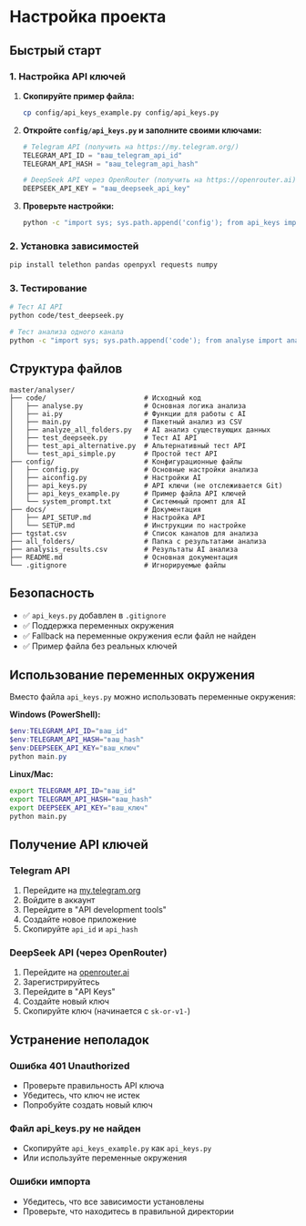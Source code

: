 # Настройка проекта

## Быстрый старт

### 1. Настройка API ключей

1. **Скопируйте пример файла:**
   ```bash
   cp config/api_keys_example.py config/api_keys.py
   ```

2. **Откройте `config/api_keys.py` и заполните своими ключами:**
   ```python
   # Telegram API (получить на https://my.telegram.org/)
   TELEGRAM_API_ID = "ваш_telegram_api_id"
   TELEGRAM_API_HASH = "ваш_telegram_api_hash"
   
   # DeepSeek API через OpenRouter (получить на https://openrouter.ai)
   DEEPSEEK_API_KEY = "ваш_deepseek_api_key"
   ```

3. **Проверьте настройки:**
   ```bash
   python -c "import sys; sys.path.append('config'); from api_keys import get_deepseek_api_key, get_telegram_api_id; print('✅ API ключи загружены!')"
   ```

### 2. Установка зависимостей

```bash
pip install telethon pandas openpyxl requests numpy
```

### 3. Тестирование

```bash
# Тест AI API
python code/test_deepseek.py

# Тест анализа одного канала
python -c "import sys; sys.path.append('code'); from analyse import analyse; print(analyse('https://t.me/example'))"
```

## Структура файлов

```
master/analyser/
├── code/                        # Исходный код
│   ├── analyse.py               # Основная логика анализа
│   ├── ai.py                    # Функции для работы с AI
│   ├── main.py                  # Пакетный анализ из CSV
│   ├── analyze_all_folders.py   # AI анализ существующих данных
│   ├── test_deepseek.py         # Тест AI API
│   ├── test_api_alternative.py  # Альтернативный тест API
│   └── test_api_simple.py       # Простой тест API
├── config/                      # Конфигурационные файлы
│   ├── config.py                # Основные настройки анализа
│   ├── aiconfig.py              # Настройки AI
│   ├── api_keys.py              # API ключи (не отслеживается Git)
│   ├── api_keys_example.py      # Пример файла API ключей
│   └── system_prompt.txt        # Системный промпт для AI
├── docs/                        # Документация
│   ├── API_SETUP.md             # Настройка API
│   └── SETUP.md                 # Инструкции по настройке
├── tgstat.csv                   # Список каналов для анализа
├── all_folders/                 # Папка с результатами анализа
├── analysis_results.csv         # Результаты AI анализа
├── README.md                    # Основная документация
└── .gitignore                   # Игнорируемые файлы
```

## Безопасность

- ✅ `api_keys.py` добавлен в `.gitignore`
- ✅ Поддержка переменных окружения
- ✅ Fallback на переменные окружения если файл не найден
- ✅ Пример файла без реальных ключей

## Использование переменных окружения

Вместо файла `api_keys.py` можно использовать переменные окружения:

**Windows (PowerShell):**
```powershell
$env:TELEGRAM_API_ID="ваш_id"
$env:TELEGRAM_API_HASH="ваш_hash"
$env:DEEPSEEK_API_KEY="ваш_ключ"
python main.py
```

**Linux/Mac:**
```bash
export TELEGRAM_API_ID="ваш_id"
export TELEGRAM_API_HASH="ваш_hash"
export DEEPSEEK_API_KEY="ваш_ключ"
python main.py
```

## Получение API ключей

### Telegram API
1. Перейдите на [my.telegram.org](https://my.telegram.org/)
2. Войдите в аккаунт
3. Перейдите в "API development tools"
4. Создайте новое приложение
5. Скопируйте `api_id` и `api_hash`

### DeepSeek API (через OpenRouter)
1. Перейдите на [openrouter.ai](https://openrouter.ai)
2. Зарегистрируйтесь
3. Перейдите в "API Keys"
4. Создайте новый ключ
5. Скопируйте ключ (начинается с `sk-or-v1-`)

## Устранение неполадок

### Ошибка 401 Unauthorized
- Проверьте правильность API ключа
- Убедитесь, что ключ не истек
- Попробуйте создать новый ключ

### Файл api_keys.py не найден
- Скопируйте `api_keys_example.py` как `api_keys.py`
- Или используйте переменные окружения

### Ошибки импорта
- Убедитесь, что все зависимости установлены
- Проверьте, что находитесь в правильной директории 